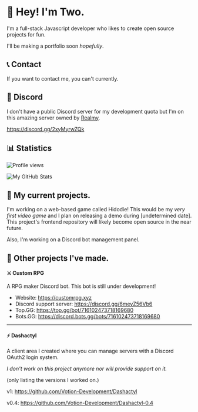 # 👋 Hey! I'm Two.

I'm a full-stack Javascript developer who likes to create open source projects for fun.

I'll be making a portfolio soon *hopefully*.

## 📞 Contact

If you want to contact me, you can't currently. 

## 💬 Discord

I don't have a public Discord server for my development quota but I'm on this amazing server owned by [Realmy](https://github.com/ItsRealmy).

https://discord.gg/2xyMyrwZQk

## 📊 Statistics

![Profile views](https://komarev.com/ghpvc/?username=real2two)

![My GitHub Stats](https://github-readme-stats.vercel.app/api?username=real2two&show_icons=true&theme=dark)

## 📌 My current projects.

I'm working on a web-based game called Hidodie! This would be my *very first video game* and I plan on releasing a demo during [undetermined date]. This project's frontend repository will likely become open source in the near future.

Also, I'm working on a Discord bot management panel.

## 📂 Other projects I've made.

#### ⚔️ Custom RPG

A RPG maker Discord bot. This bot is still under development!

- Website: https://customrpg.xyz
- Discord support server: https://discord.gg/6meyZ56Vb6
- Top.GG: https://top.gg/bot/716102473718169680
- Bots.GG: https://discord.bots.gg/bots/716102473718169680

---

#### ⚡ Dashactyl

A client area I created where you can manage servers with a Discord OAuth2 login system.

*I don't work on this project anymore nor will provide support on it.*

(only listing the versions I worked on.)

v1: https://github.com/Votion-Development/Dashactyl

v0.4: https://github.com/Votion-Development/Dashactyl-0.4
